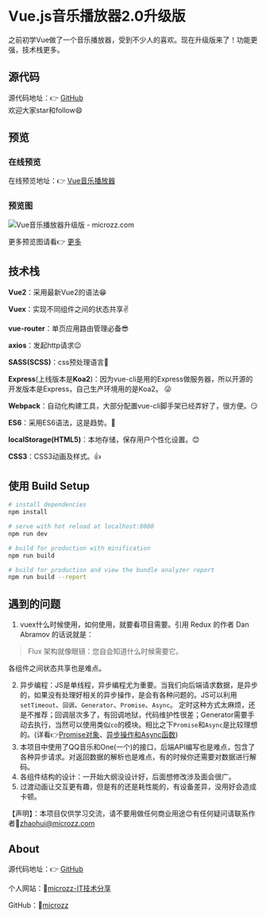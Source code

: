 # Vue.js音乐播放器2.0升级版
之前初学Vue做了一个音乐播放器，受到不少人的喜欢。现在升级版来了！功能更强，技术栈更多。

## 源代码
源代码地址：👉 [GitHub](https://github.com/microzz/vue-music-player)  
欢迎大家star和follow😄

## 预览
### 在线预览
在线预览地址：👉 [Vue音乐播放器](https://microzz.com/vue-music/)

### 预览图
![Vue音乐播放器升级版 - microzz.com](https://github.com/microzz/vue-music-player/blob/2.0.0/preview/preview.gif?raw=true) 

更多预览图请看👉 [更多](https://github.com/microzz/vue-music-player/tree/2.0.0/preview)

## 技术栈
**Vue2**：采用最新Vue2的语法😁 

**Vuex**：实现不同组件之间的状态共享✌️ 

**vue-router**：单页应用路由管理必备😎 

**axios**：发起http请求😉 

**SASS(SCSS)**：css预处理语言💪 

**Express**(上线版本是**Koa2**)：因为vue-cli是用的Express做服务器，所以开源的开发版本是Express，自己生产环境用的是Koa2。 😜 

**Webpack**：自动化构建工具，大部分配置vue-cli脚手架已经弄好了，很方便。😏 

**ES6**：采用ES6语法，这是趋势。👏 

**localStorage(HTML5)**：本地存储，保存用户个性化设置。😊 

**CSS3**：CSS3动画及样式。👍 

## 使用 Build Setup

``` bash
# install dependencies
npm install

# serve with hot reload at localhost:8080
npm run dev

# build for production with minification
npm run build

# build for production and view the bundle analyzer report
npm run build --report
```

## 遇到的问题
1. vuex什么时候使用，如何使用，就要看项目需要。引用 Redux 的作者 Dan Abramov 的话说就是：

  > Flux 架构就像眼镜：您自会知道什么时候需要它。
  
  各组件之间状态共享也是难点。
  
2. 异步编程：JS是单线程，异步编程尤为重要。当我们向后端请求数据，是异步的，如果没有处理好相关的异步操作，是会有各种问题的。JS可以利用`setTimeout`、`回调`、`Generator`、`Promise`、`Async`。
定时这种方式太麻烦，还是不推荐；回调层次多了，有回调地狱，代码维护性很差；Generator需要手动去执行，当然可以使用类似`co`的模块。相比之下`Promise`和`Async`是比较理想的。(详看👉[Promise对象](https://microzz.com/2017/01/14/promise/)、[异步操作和Async函数](https://microzz.com/2017/01/15/async/))
3. 本项目中使用了QQ音乐和One(一个)的接口，后端API编写也是难点，包含了各种异步请求。对返回数据的解析也是难点，有的时候你还需要对数据进行解码。
4. 各组件结构的设计：一开始大纲没设计好，后面想修改涉及面会很广。
5. 过渡动画让交互更有趣，但是有的还是耗性能的，有设备差异，没用好会造成卡顿。

【声明】：本项目仅供学习交流，请不要用做任何商业用途😊有任何疑问请联系作者📩[zhaohui@microzz.com](mailto:zhaohui@microzz.com)

## About
源代码地址：👉 [GitHub](https://github.com/microzz/vue-music-player) 

个人网站：🔗[microzz-IT技术分享](https://microzz.com/) 

GitHub：🔗[microzz](https://github.com/microzz)

